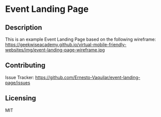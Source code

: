 # Event Landing Page
## Description
This is an example Event Landing Page based on the following wireframe:
https://geekwiseacademy.github.io/virtual-mobile-friendly-websites/img/event-landing-page-wireframe.jpg

## Contributing
Issue Tracker: https://github.com/Ernesto-Vaquilar/event-landing-page/issues

## Licensing
MIT
